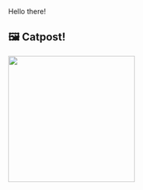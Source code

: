 Hello there!



## 🖼️ Catpost!

<sub>
    <img src="https://cdn2.thecatapi.com/images/4Tblp9GzI.png" height="256">
</sub>

